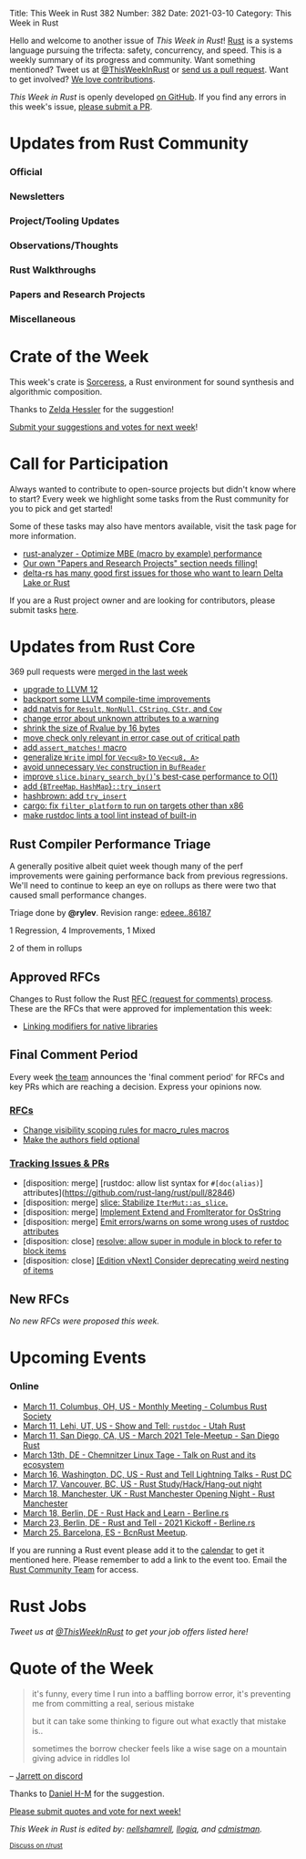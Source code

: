 Title: This Week in Rust 382
Number: 382
Date: 2021-03-10
Category: This Week in Rust

Hello and welcome to another issue of *This Week in Rust*!
[Rust](http://rust-lang.org) is a systems language pursuing the trifecta: safety, concurrency, and speed.
This is a weekly summary of its progress and community.
Want something mentioned? Tweet us at [@ThisWeekInRust](https://twitter.com/ThisWeekInRust) or [send us a pull request](https://github.com/rust-lang/this-week-in-rust).
Want to get involved? [We love contributions](https://github.com/rust-lang/rust/blob/master/CONTRIBUTING.md).

*This Week in Rust* is openly developed [on GitHub](https://github.com/rust-lang/this-week-in-rust).
If you find any errors in this week's issue, [please submit a PR](https://github.com/rust-lang/this-week-in-rust/pulls).

# Updates from Rust Community

### Official

### Newsletters

### Project/Tooling Updates

### Observations/Thoughts

### Rust Walkthroughs

### Papers and Research Projects

### Miscellaneous

# Crate of the Week

This week's crate is [Sorceress](https://crates.io/crates/sorceress), a Rust environment for sound synthesis and algorithmic composition.

Thanks to [Zelda Hessler](https://users.rust-lang.org/t/crate-of-the-week/2704/887) for the suggestion!

[Submit your suggestions and votes for next week][submit_crate]!

[submit_crate]: https://users.rust-lang.org/t/crate-of-the-week/2704

# Call for Participation

Always wanted to contribute to open-source projects but didn't know where to start?
Every week we highlight some tasks from the Rust community for you to pick and get started!

Some of these tasks may also have mentors available, visit the task page for more information.

* [rust-analyzer - Optimize MBE (macro by example) performance](https://github.com/rust-analyzer/rust-analyzer/issues/7857)
* [Our own "Papers and Research Projects" section needs filling!](https://github.com/rust-lang/this-week-in-rust/)
* [delta-rs has many good first issues for those who want to learn Delta Lake or Rust](https://github.com/delta-io/delta-rs/issues?q=is%3Aissue+is%3Aopen+label%3A%22good+first+issue%22)

If you are a Rust project owner and are looking for contributors, please submit tasks [here][guidelines].

[guidelines]: https://users.rust-lang.org/t/twir-call-for-participation/4821

# Updates from Rust Core

369 pull requests were [merged in the last week][merged]

[merged]: https://github.com/search?q=is%3Apr+org%3Arust-lang+is%3Amerged+merged%3A2021-03-01..2021-03-08

* [upgrade to LLVM 12](https://github.com/rust-lang/rust/pull/81451)
* [backport some LLVM compile-time improvements](https://github.com/rust-lang/rust/pull/82783)
* [add natvis for `Result`, `NonNull`, `CString`, `CStr`, and `Cow`](https://github.com/rust-lang/rust/pull/82557)
* [change error about unknown attributes to a warning](https://github.com/rust-lang/rust/pull/82702)
* [shrink the size of Rvalue by 16 bytes](https://github.com/rust-lang/rust/pull/82727)
* [move check only relevant in error case out of critical path](https://github.com/rust-lang/rust/pull/82738)
* [add `assert_matches!` macro](https://github.com/rust-lang/rust/pull/82770)
* [generalize `Write` impl for `Vec<u8>` to `Vec<u8, A>`](https://github.com/rust-lang/rust/pull/82862)
* [avoid unnecessary `Vec` construction in `BufReader`](https://github.com/rust-lang/rust/pull/82728)
* [improve `slice.binary_search_by()`'s best-case performance to O(1)](https://github.com/rust-lang/rust/pull/74024)
* [add {`BTreeMap`, `HashMap`}`::try_insert`](https://github.com/rust-lang/rust/pull/82764)
* [hashbrown: add `try_insert`](https://github.com/rust-lang/hashbrown/pull/247)
* [cargo: fix `filter_platform` to run on targets other than x86](https://github.com/rust-lang/cargo/pull/9246)
* [make rustdoc lints a tool lint instead of built-in](https://github.com/rust-lang/rust/pull/80527)

## Rust Compiler Performance Triage

A generally positive albeit quiet week though many of the perf improvements were gaining performance back from previous regressions. We'll need to continue to keep an eye on rollups as there were two that caused small performance changes.

Triage done by **@rylev**.
Revision range: [edeee..86187](https://perf.rust-lang.org/?start=edeee915b1c52f97411e57ef6b1a8bd46548a37a&end=861872bc453bde79b83ff99d443d035225f10e87&absolute=false&stat=instructions%3Au)

1 Regression, 4 Improvements, 1 Mixed

2 of them in rollups

## Approved RFCs

Changes to Rust follow the Rust [RFC (request for comments) process](https://github.com/rust-lang/rfcs#rust-rfcs). These
are the RFCs that were approved for implementation this week:

* [Linking modifiers for native libraries](https://github.com/rust-lang/rfcs/pull/2951)

## Final Comment Period

Every week [the team](https://www.rust-lang.org/team.html) announces the
'final comment period' for RFCs and key PRs which are reaching a
decision. Express your opinions now.

### [RFCs](https://github.com/rust-lang/rfcs/labels/final-comment-period)

* [Change visibility scoping rules for macro_rules macros](https://github.com/rust-lang/rfcs/pull/3067)
* [Make the authors field optional](https://github.com/rust-lang/rfcs/pull/3052)

### [Tracking Issues & PRs](https://github.com/rust-lang/rust/labels/final-comment-period)

* [disposition: merge] [rustdoc: allow list syntax for `#[doc(alias)`] attributes](https://github.com/rust-lang/rust/pull/82846)
* [disposition: merge] [slice: Stabilize `IterMut::as_slice`.](https://github.com/rust-lang/rust/pull/82771)
* [disposition: merge] [Implement Extend and FromIterator for OsString](https://github.com/rust-lang/rust/pull/82121)
* [disposition: merge] [Emit errors/warns on some wrong uses of rustdoc attributes](https://github.com/rust-lang/rust/pull/80300)
* [disposition: close] [resolve: allow super in module in block to refer to block items](https://github.com/rust-lang/rust/pull/79309)
* [disposition: close] [[Edition vNext] Consider deprecating weird nesting of items](https://github.com/rust-lang/rust/issues/65516)

## New RFCs

*No new RFCs were proposed this week.*

# Upcoming Events

### Online
* [March 11, Columbus, OH, US - Monthly Meeting - Columbus Rust Society](https://www.meetup.com/columbus-rs/events/dpkhgryccfbpb/)
* [March 11, Lehi, UT, US - Show and Tell: `rustdoc` - Utah Rust](https://www.meetup.com/utah-rust/events/276845098/)
* [March 11, San Diego, CA, US - March 2021 Tele-Meetup - San Diego Rust](https://www.meetup.com/San-Diego-Rust/events/276759349/)
* [March 13th, DE - Chemnitzer Linux Tage - Talk on Rust and its ecosystem](https://chemnitzer.linux-tage.de/2021/en/programm/beitrag/135)
* [March 16, Washington, DC, US - Rust and Tell Lightning Talks - Rust DC](https://www.meetup.com/RustDC/events/kcfpzryccfbpb/)
* [March 17, Vancouver, BC, US - Rust Study/Hack/Hang-out night](https://www.meetup.com/Vancouver-Rust/events/npqfbsyccfbwb/)
* [March 18, Manchester, UK - Rust Manchester Opening Night - Rust Manchester](https://www.meetup.com/rust-manchester/events/276567843/)
* [March 18, Berlin, DE - Rust Hack and Learn - Berline.rs](https://www.meetup.com/opentechschool-berlin/events/txcprryccfbxb/)
* [March 23, Berlin, DE - Rust and Tell - 2021 Kickoff - Berline.rs](https://berline.rs/2021/03/23/rust-and-tell.html)
* [March 25. Barcelona, ES - BcnRust Meetup](https://www.meetup.com/es-ES/BcnRust/events/276796209/).

If you are running a Rust event please add it to the [calendar] to get
it mentioned here. Please remember to add a link to the event too.
Email the [Rust Community Team][community] for access.

[calendar]: https://www.google.com/calendar/embed?src=apd9vmbc22egenmtu5l6c5jbfc%40group.calendar.google.com
[community]: mailto:community-team@rust-lang.org

# Rust Jobs

*Tweet us at [@ThisWeekInRust](https://twitter.com/ThisWeekInRust) to get your job offers listed here!*

# Quote of the Week

> it's funny, every time I run into a baffling borrow error, it's preventing me from committing a real, serious mistake
>
> but it can take some thinking to figure out what exactly that mistake is..
>
> sometimes the borrow checker feels like a wise sage on a mountain giving advice in riddles lol

– [Jarrett on discord](https://discord.com/channels/442252698964721669/443150878111694848/817890654779605009)

Thanks to [Daniel H-M](https://users.rust-lang.org/t/twir-quote-of-the-week/328/1012) for the suggestion.

[Please submit quotes and vote for next week!](https://users.rust-lang.org/t/twir-quote-of-the-week/328)

*This Week in Rust is edited by: [nellshamrell](https://github.com/nellshamrell), [llogiq](https://github.com/llogiq), and [cdmistman](https://github.com/cdmistman).*

<small>[Discuss on r/rust](https://www.reddit.com/r/rust/comments/k5nsab/this_week_in_rust_367/)</small>
